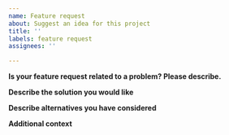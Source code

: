 ```yaml
---
name: Feature request
about: Suggest an idea for this project
title: ''
labels: feature request
assignees: ''

---
```


**Is your feature request related to a problem? Please describe.**
<!-- A clear and concise description of what the problem is. For example, I am trying to return dataframes from `gds.run_cypher()`. [...] 
    If you think its directly related to the GDS plugin, please open the issue at https://github.com/neo4j/graph-data-science/issues
-->

**Describe the solution you would like**
<!-- A clear and concise description of what you want to happen.
For example, what you would like to call? -->

**Describe alternatives you have considered**
<!-- A clear and concise description of any alternative solutions or features you've considered. -->

**Additional context**
<!-- Add any other context, links or screenshots about the feature request here. -->
